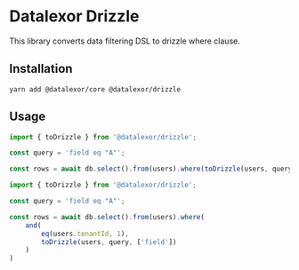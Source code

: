 # Datalexor Drizzle

This library converts data filtering DSL to drizzle where clause.

## Installation

```shell
yarn add @datalexor/core @datalexor/drizzle
```

## Usage

```typescript
import { toDrizzle } from '@datalexor/drizzle';

const query = 'field eq "A"';

const rows = await db.select().from(users).where(toDrizzle(users, query, ['field']))
```

```typescript
import { toDrizzle } from '@datalexor/drizzle';

const query = 'field eq "A"';

const rows = await db.select().from(users).where(
    and(
        eq(users.tenantId, 1), 
        toDrizzle(users, query, ['field'])
    )
)
```

